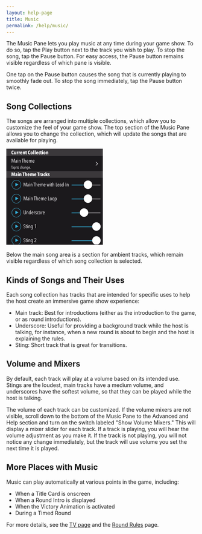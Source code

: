 ```yaml
---
layout: help-page
title: Music
permalink: /help/music/
---
```


The Music Pane lets you play music at any time during your game show. To do so, tap the Play button next to the track you wish to play. To stop the song, tap the Pause button. For easy access, the Pause button remains visible regardless of which pane is visible.

One tap on the Pause button causes the song that is currently playing to smoothly fade out. To stop the song immediately, tap the Pause button twice.

## Song Collections

The songs are arranged into multiple collections, which allow you to customize the feel of your game show. The top section of the Music Pane allows you to change the collection, which will update the songs that are available for playing.

![changing song collection](/images/help/v2-0-0/change-song-collection.gif)

Below the main song area is a section for ambient tracks, which remain visible regardless of which song collection is selected.

## Kinds of Songs and Their Uses

Each song collection has tracks that are intended for specific uses to help the host create an immersive game show experience:

* Main track: Best for introductions (either as the introduction to the game, or as round introductions).
* Underscore: Useful for providing a background track while the host is talking, for instance, when a new round is about to begin and the host is explaining the rules.
* Sting: Short track that is great for transitions.

## Volume and Mixers

By default, each track will play at a volume based on its intended use. Stings are the loudest, main tracks have a medium volume, and underscores have the softest volume, so that they can be played while the host is talking.

The volume of each track can be customized. If the volume mixers are not visible, scroll down to the bottom of the Music Pane to the Advanced and Help section and turn on the switch labeled "Show Volume Mixers." This will display a mixer slider for each track. If a track is playing, you will hear the volume adjustment as you make it. If the track is not playing, you will not notice any change immediately, but the track will use volume you set the next time it is played.

## More Places with Music

Music can play automatically at various points in the game, including:

* When a Title Card is onscreen
* When a Round Intro is displayed
* When the Victory Animation is activated
* During a Timed Round

For more details, see the [TV page](/help/tv) and the [Round Rules](/help/roundrules) page.
